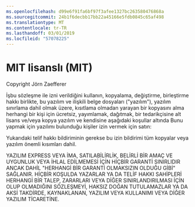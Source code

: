 ```yaml
---
ms.openlocfilehash: d99e6f91fa6bf97f3afee1327bc263580476868a
ms.sourcegitcommit: 24b1f6decbb17bb22a45166e5fdb0845c65af498
ms.translationtype: MT
ms.contentlocale: tr-TR
ms.lasthandoff: 03/01/2019
ms.locfileid: "57078225"
---
```

<a name="the-mit-license-mit"></a>MIT lisanslı (MIT)
=====================

Copyright Jörn Zaefferer

İşbu sözleşme ile izni verildiğini kullanın, kopyalama, değiştirme, birleştirme hakkı birlikte, bu yazılım ve ilişkili belge dosyaları ("yazılım"), yazılım sınırlama dahil olmak üzere, kısıtlama olmadan yarayan bir kopyasını alma herhangi bir kişi için ücretsiz, yayımlamak, dağıtmak, bir tedarikçisine alt lisans ve/veya kopya yazılım ve kendisine aşağıdaki koşullar altında Bunu yapmak için yazılımı bulunduğu kişiler izin vermek için satın:

Yukarıdaki telif hakkı bildiriminin gerekse bu izin bildirimi tüm kopyalar veya yazılım önemli kısımları dahil.

YAZILIM EXPRESS VEYA İMA, SATILABİLİRLİK, BELİRLİ BİR AMAÇ VE UYGUNLUK VEYA İHLAL EDİLMEMESİ İÇİN HİÇBİR GARANTİ SINIRLIDIR ANCAK DAHİL "HERHANGİ BİR GARANTİ OLMAKSIZIN OLDUĞU GİBİ" SAĞLANIR. HİÇBİR KOŞULDA YAZARLAR YA DA TELİF HAKKI SAHİPLERİ HERHANGİ BİR TALEP, ZARARLARI VEYA DİĞER SINIRLANDIRILMASI İÇİN OLUP OLMADIĞINI SÖZLEŞMEYİ, HAKSIZ DOĞAN TUTULAMAZLAR YA DA AKSİ TAKDİRDE, KAYNAKLANAN, YAZILIM VEYA KULLANIMI VEYA DİĞER YAZILIM TİCARETİNE.
